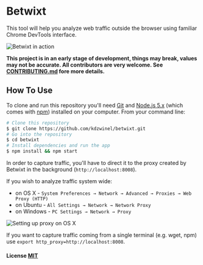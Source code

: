 # Betwixt

This tool will help you analyze web traffic outside the browser using familiar Chrome DevTools interface.

![Betwixt in action](http://i.imgur.com/ccgmL2C.gif)

**This project is in an early stage of development, things may break, values may not be accurate. All contributors are very welcome. See [CONTRIBUTING.md](CONTRIBUTING.md) fore more details.**

## How To Use

To clone and run this repository you'll need [Git](https://git-scm.com) and [Node.js 5.x](https://nodejs.org/en/download/) (which comes with [npm](http://npmjs.com)) installed on your computer. From your command line:

```bash
# Clone this repository
$ git clone https://github.com/kdzwinel/betwixt.git
# Go into the repository
$ cd betwixt
# Install dependencies and run the app
$ npm install && npm start
```

In order to capture traffic, you'll have to direct it to the proxy created by Betwixt in the background (`http://localhost:8008`).

If you wish to analyze traffic system wide:
- on OS X - `System Preferences → Network → Advanced → Proxies → Web Proxy (HTTP)`
- on Ubuntu - `All Settings → Network → Network Proxy`
- on Windows - `PC Settings → Network → Proxy`

![Setting up proxy on OS X](http://i.imgur.com/A8qPJ4F.png)

If you want to capture traffic coming from a single terminal (e.g. wget, npm) use `export http_proxy=http://localhost:8008`.

#### License [MIT](LICENSE.md)
